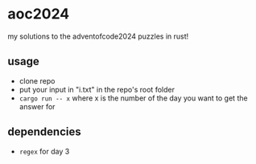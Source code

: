 # aoc2024
my solutions to the adventofcode2024 puzzles in rust!

## usage
- clone repo
- put your input in "i.txt" in the repo's root folder
- `cargo run -- x` where x is the number of the day you want to get the answer for

## dependencies
- `regex` for day 3